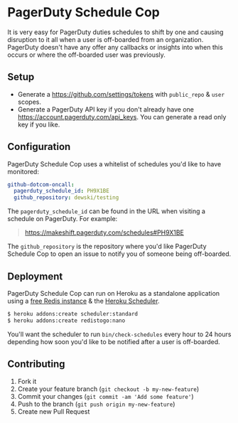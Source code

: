 # PagerDuty Schedule Cop

It is very easy for PagerDuty duties schedules to shift by one and causing disruption to it all when a user is off-boarded from an organization. PagerDuty doesn't have any offer any callbacks or insights into when this occurs or where the off-boarded user was previously.

## Setup

- Generate a https://github.com/settings/tokens with `public_repo` & `user` scopes.
- Generate a PagerDuty API key if you don't already have one https://account.pagerduty.com/api_keys. You can generate a read only key if you like.

## Configuration

PagerDuty Schedule Cop uses a whitelist of schedules you'd like to have monitored:

```yaml
github-dotcom-oncall:
  pagerduty_schedule_id: PH9X1BE
  github_repository: dewski/testing
```

The `pagerduty_schedule_id` can be found in the URL when visiting a schedule on PagerDuty. For example:

> https://makeshift.pagerduty.com/schedules#PH9X1BE

The `github_repository` is the repository where you'd like PagerDuty Schedule Cop to open an issue to notify you of someone being off-boarded.

## Deployment

PagerDuty Schedule Cop can run on Heroku as a standalone application using a [free Redis instance](https://elements.heroku.com/addons/redistogo) & the [Heroku Scheduler](https://elements.heroku.com/addons/scheduler).

```sh
$ heroku addons:create scheduler:standard
$ heroku addons:create redistogo:nano
```

You'll want the scheduler to run `bin/check-schedules` every hour to 24 hours depending how soon you'd like to be notified after a user is off-boarded.

## Contributing

1. Fork it
2. Create your feature branch (`git checkout -b my-new-feature`)
3. Commit your changes (`git commit -am 'Add some feature'`)
4. Push to the branch (`git push origin my-new-feature`)
5. Create new Pull Request
